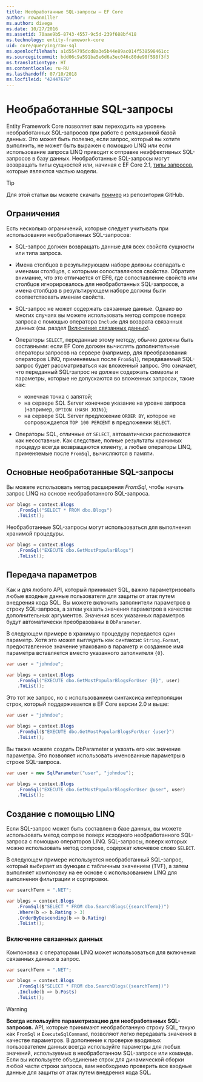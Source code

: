 ```yaml
---
title: Необработанные SQL-запросы — EF Core
author: rowanmiller
ms.author: divega
ms.date: 10/27/2016
ms.assetid: 70aae9b5-8743-4557-9c5d-239f688bf418
ms.technology: entity-framework-core
uid: core/querying/raw-sql
ms.openlocfilehash: a1d554795dcd8a3e5b44e89ac014f538598461cc
ms.sourcegitcommit: bdd06c9a591ba5e6d6a3ec046c80de98f598f3f3
ms.translationtype: HT
ms.contentlocale: ru-RU
ms.lasthandoff: 07/10/2018
ms.locfileid: "42447678"
---
```

# <a name="raw-sql-queries"></a>Необработанные SQL-запросы

Entity Framework Core позволяет вам переходить на уровень необработанных SQL-запросов при работе с реляционной базой данных. Это может быть полезно, если запрос, который вы хотите выполнить, не может быть выражен с помощью LINQ или если использование запроса LINQ приводит к отправке неэффективных SQL-запросов в базу данных. Необработанные SQL-запросы могут возвращать типы сущностей или, начиная с EF Core 2.1, [типы запросов](xref:core/modeling/query-types), которые являются частью модели.

> [!TIP]  
> Для этой статьи вы можете скачать [пример](https://github.com/aspnet/EntityFramework.Docs/tree/master/samples/core/Querying) из репозитория GitHub.

## <a name="limitations"></a>Ограничения

Есть несколько ограничений, которые следует учитывать при использовании необработанных SQL-запросов:

* SQL-запрос должен возвращать данные для всех свойств сущности или типа запроса.

* Имена столбцов в результирующем наборе должны совпадать с именами столбцов, с которыми сопоставляются свойства. Обратите внимание, что это отличается от EF6, где сопоставление свойств или столбцов игнорировалось для необработанных SQL-запросов, а имена столбцов в результирующем наборе должны были соответствовать именам свойств.

* SQL-запрос не может содержать связанные данные. Однако во многих случаях вы можете использовать метод compose поверх запроса с помощью оператора `Include` для возврата связанных данных (см. раздел [Включение связанных данных](#including-related-data)).

* Операторы `SELECT`, переданные этому методу, обычно должны быть составными: если EF Core должен вычислять дополнительные операторы запросов на сервере (например, для преобразования операторов LINQ, применяемых после `FromSql`), передаваемый SQL-запрос будет рассматриваться как вложенный запрос. Это означает, что переданный SQL-запрос не должен содержать символы и параметры, которые не допускаются во вложенных запросах, такие как:
  * конечная точка с запятой;
  * на сервере SQL Server конечное указание на уровне запроса (например, `OPTION (HASH JOIN)`);
  * на сервере SQL Server предложение `ORDER BY`, которое не сопровождается `TOP 100 PERCENT` в предложении `SELECT`.

* Операторы SQL, отличные от `SELECT`, автоматически распознаются как несоставные. Как следствие, полные результаты хранимых процедур всегда возвращаются клиенту, а любые операторы LINQ, применяемые после `FromSql`, вычисляются в памяти.

## <a name="basic-raw-sql-queries"></a>Основные необработанные SQL-запросы

Вы можете использовать метод расширения *FromSql*, чтобы начать запрос LINQ на основе необработанного SQL-запроса.

<!-- [!code-csharp[Main](samples/core/Querying/Querying/RawSQL/Sample.cs)] -->
``` csharp
var blogs = context.Blogs
    .FromSql("SELECT * FROM dbo.Blogs")
    .ToList();
```

Необработанные SQL-запросы могут использоваться для выполнения хранимой процедуры.

<!-- [!code-csharp[Main](samples/core/Querying/Querying/RawSQL/Sample.cs)] -->
``` csharp
var blogs = context.Blogs
    .FromSql("EXECUTE dbo.GetMostPopularBlogs")
    .ToList();
```

## <a name="passing-parameters"></a>Передача параметров

Как и для любого API, который принимает SQL, важно параметризовать любые входные данные пользователя для защиты от атак путем внедрения кода SQL. Вы можете включить заполнители параметров в строку SQL-запроса, а затем указать значения параметров в качестве дополнительных аргументов. Значения всех указанных параметров будут автоматически преобразованы в `DbParameter`.

В следующем примере в хранимую процедуру передается один параметр. Хотя это может выглядеть как синтаксис `String.Format`, предоставленное значение упаковано в параметр и созданное имя параметра вставляется вместо указанного заполнителя `{0}`.

<!-- [!code-csharp[Main](samples/core/Querying/Querying/RawSQL/Sample.cs)] -->
``` csharp
var user = "johndoe";

var blogs = context.Blogs
    .FromSql("EXECUTE dbo.GetMostPopularBlogsForUser {0}", user)
    .ToList();
```

Это тот же запрос, но с использованием синтаксиса интерполяции строк, который поддерживается в EF Core версии 2.0 и выше:

<!-- [!code-csharp[Main](samples/core/Querying/Querying/RawSQL/Sample.cs)] -->
``` csharp
var user = "johndoe";

var blogs = context.Blogs
    .FromSql($"EXECUTE dbo.GetMostPopularBlogsForUser {user}")
    .ToList();
```

Вы также можете создать DbParameter и указать его как значение параметра. Это позволяет использовать именованные параметры в строке SQL-запроса.

<!-- [!code-csharp[Main](samples/core/Querying/Querying/RawSQL/Sample.cs)] -->
``` csharp
var user = new SqlParameter("user", "johndoe");

var blogs = context.Blogs
    .FromSql("EXECUTE dbo.GetMostPopularBlogsForUser @user", user)
    .ToList();
```

## <a name="composing-with-linq"></a>Создание с помощью LINQ

Если SQL-запрос может быть составлен в базе данных, вы можете использовать метод compose поверх исходного необработанного SQL-запроса с помощью операторов LINQ. SQL-запросы, поверх которых можно использовать метод compose, содержат ключевое слово `SELECT`.

В следующем примере используется необработанный SQL-запрос, который выбирает из функции с табличным значением (TVF), а затем выполняет компоновку на ее основе с использованием LINQ для выполнения фильтрации и сортировки.

<!-- [!code-csharp[Main](samples/core/Querying/Querying/RawSQL/Sample.cs)] -->
``` csharp
var searchTerm = ".NET";

var blogs = context.Blogs
    .FromSql($"SELECT * FROM dbo.SearchBlogs({searchTerm})")
    .Where(b => b.Rating > 3)
    .OrderByDescending(b => b.Rating)
    .ToList();
```

### <a name="including-related-data"></a>Включение связанных данных

Компоновка с операторами LINQ может использоваться для включения связанных данных в запрос.

<!-- [!code-csharp[Main](samples/core/Querying/Querying/RawSQL/Sample.cs)] -->
``` csharp
var searchTerm = ".NET";

var blogs = context.Blogs
    .FromSql($"SELECT * FROM dbo.SearchBlogs({searchTerm})")
    .Include(b => b.Posts)
    .ToList();
```

> [!WARNING]  
> **Всегда используйте параметризацию для необработанных SQL-запросов.** API, которые принимают необработанную строку SQL, такую ​​как `FromSql` и `ExecuteSqlCommand`, позволяют легко передавать значения в качестве параметров. В дополнение к проверке вводимых пользователем данных всегда используйте параметры для любых значений, используемых в необработанном SQL-запросе или команде. Если вы используете объединение строк для динамической сборки любой части строки запроса, вам необходимо проверить все входные данные для защиты от атак путем внедрения кода SQL.
